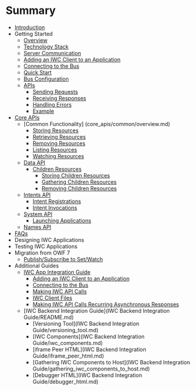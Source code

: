 # Summary
* [Introduction](README.md)
* Getting Started
    * [Overview](getting_started/overview.md)
    * [Technology Stack](getting_started/technologies.md)
    * [Server Communication](getting_started/serverComms.md)
    * [Adding an IWC Client to an Application](getting_started/setup.md)
    * [Connecting to the Bus](getting_started/connecting.md)
    * [Quick Start](quickStart.md)
    * [Bus Configuration](bus_configuration/overview.md)
    * [APIs](getting_started/api/apis.md)
        * [Sending Requests](getting_started/api/api_requests.md)
        * [Receiving Responses](getting_started/api/api_responses.md)
        * [Handling Errors](getting_started/api/api_error.md)
        * [Example](getting_started/api/api_example.md)
* [Core APIs](core_apis/overview.md)
    * [Common Functionality] (core_apis/common/overview.md)
        * [Storing Resources](core_apis/common/storing.md)
        * [Retrieving Resources](core_apis/common/retrieving.md)
        * [Removing Resources](core_apis/common/removing.md)
        * [Listing Resources](core_apis/common/listing.md)
        * [Watching Resources](core_apis/common/watching.md)
    * [Data API](core_apis/data/overview.md)
        * [Children Resources](core_apis/data/children/overview.md)
            * [Storing Children Resources](core_apis/data/children/storing.md)
            * [Gathering Children Resources](core_apis/data/children/storing.md)
            * [Removing Children Resources](core_apis/data/children/removing.md)
    * [Intents API](core_apis/intents/overview.md)
        * [Intent Registrations](core_apis/intents/registration.md)
        * [Intent Invocations](core_apis/intents/invocation.md)
    * [System API](core_apis/system/overview.md)
        * [Launching Applications](core_apis/system/launching.md)
    * [Names API](core_apis/names/overview.md)
* [FAQs](FAQ.md)
* Designing IWC Applications
* Testing IWC Applications
* Migration from OWF 7
    * [Publish/Subscribe to Set/Watch](migration/pubsub_to_setwatch.md)
* Additional Guides
    * [IWC App Integration Guide](additional_guides/app_integration_guide/README.md)
        * [Adding an IWC Client to an Application](additional_guides/app_integration_guide/adding_an_iwc_client_to_an_application.md)
        * [Connecting to the Bus](additional_guides/app_integration_guide/connecting_to_the_bus.md)
        * [Making IWC API Calls](additional_guides/app_integration_guide/making_iwc_api_calls.md)
        * [IWC Client Files](additional_guides/app_integration_guide/iwc_client_files.md)
        * [Making IWC API Calls Recurring Asynchronous Responses](additional_guides/app_integration_guide/making_iwc_api_calls_asynchronous_responses.md)
    * [IWC Backend Integration Guide](IWC Backend Integration Guide/README.md)
        * [Versioning Tool](IWC Backend Integration Guide/versioning_tool.md)
        * [IWC Components](IWC Backend Integration Guide/iwc_components.md)
        * [iframe Peer HTML](IWC Backend Integration Guide/iframe_peer_html.md)
        * [Gathering IWC Components to Host](IWC Backend Integration Guide/gathering_iwc_components_to_host.md)
        * [Debugger HTML](IWC Backend Integration Guide/debugger_html.md)

